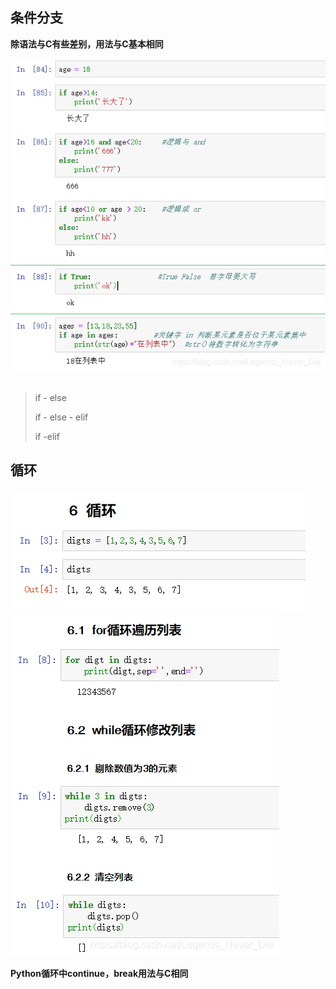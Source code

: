 ## 条件分支

**除语法与C有些差别，用法与C基本相同**

![img](6-流程控制.assets/20200721150458252.png)![点击并拖拽以移动](data:image/gif;base64,R0lGODlhAQABAPABAP///wAAACH5BAEKAAAALAAAAAABAAEAAAICRAEAOw==)

> if - else 
>
> if - else - elif
>
> if -elif



## 循环

![img](6-流程控制.assets/2020072316403768.png)![点击并拖拽以移动](data:image/gif;base64,R0lGODlhAQABAPABAP///wAAACH5BAEKAAAALAAAAAABAAEAAAICRAEAOw==)
![img](6-流程控制.assets/2020072316404969.png)![点击并拖拽以移动](data:image/gif;base64,R0lGODlhAQABAPABAP///wAAACH5BAEKAAAALAAAAAABAAEAAAICRAEAOw==)​



**Python循环中continue，break用法与C相同**